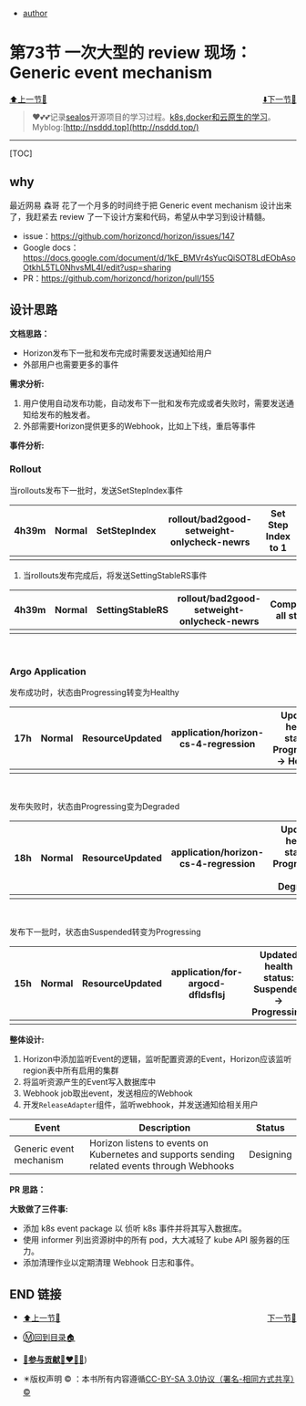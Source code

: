 + [author](http://nsddd.top)

# 第73节 一次大型的 review 现场：Generic event mechanism

<div><a href = '72.md' style='float:left'>⬆️上一节🔗  </a><a href = '74.md' style='float: right'>  ⬇️下一节🔗</a></div>
<br>

> ❤️💕💕记录[sealos](https://github.com/cubxxw/sealos)开源项目的学习过程。[k8s,docker和云原生的学习](https://github.com/cubxxw/sealos)。Myblog:[http://nsddd.top](http://nsddd.top/)

---
[TOC]

## why

最近网易 森哥 花了一个月多的时间终于把 Generic event mechanism 设计出来了，我赶紧去 review 了一下设计方案和代码，希望从中学习到设计精髓。

+ issue：https://github.com/horizoncd/horizon/issues/147
+ Google docs：https://docs.google.com/document/d/1kE_BMVr4sYucQiSOT8LdEObAsoOtkhL5TL0NhvsML4I/edit?usp=sharing
+ PR：https://github.com/horizoncd/horizon/pull/155



## 设计思路

**文档思路：**

+ Horizon发布下一批和发布完成时需要发送通知给用户
+ 外部用户也需要更多的事件



**需求分析:**

1. 用户使用自动发布功能，自动发布下一批和发布完成或者失败时，需要发送通知给发布的触发者。
2. 外部需要Horizon提供更多的Webhook，比如上下线，重启等事件



**事件分析:**

### Rollout

当rollouts发布下一批时，发送SetStepIndex事件

| 4h39m | Normal | SetStepIndex | rollout/bad2good-setweight-onlycheck-newrs | Set Step Index to 1 |
| ----- | ------ | ------------ | ------------------------------------------ | ------------------- |
|       |        |              |                                            |                     |

1. 当rollouts发布完成后，将发送SettingStableRS事件

| 4h39m | Normal | SettingStableRS | rollout/bad2good-setweight-onlycheck-newrs | Completed all steps |
| ----- | ------ | --------------- | ------------------------------------------ | ------------------- |
|       |        |                 |                                            |                     |

​                    

### Argo Application

发布成功时，状态由Progressing转变为Healthy

| 17h  | Normal | ResourceUpdated | application/horizon-cs-4-regression | Updated health status: Progressing -> Healthy |
| ---- | ------ | --------------- | ----------------------------------- | --------------------------------------------- |
|      |        |                 |                                     |                                               |

​      

发布失败时，状态由Progressing变为Degraded

| 18h  | Normal | ResourceUpdated | application/horizon-cs-4-regression | Updated health status: Progressing -> Degraded |
| ---- | ------ | --------------- | ----------------------------------- | ---------------------------------------------- |
|      |        |                 |                                     |                                                |

​     

发布下一批时，状态由Suspended转变为Progressing

| 15h  | Normal | ResourceUpdated | application/for-argocd-dfldsflsj | Updated health status: Suspended -> Progressing |
| ---- | ------ | --------------- | -------------------------------- | ----------------------------------------------- |
|      |        |                 |                                  |                                                 |



**整体设计:**

1. Horizon中添加监听Event的逻辑，监听配置资源的Event，Horizon应该监听region表中所有启用的集群
2. 将监听资源产生的Event写入数据库中
3. Webhook job取出event，发送相应的Webhook
4. 开发`ReleaseAdapter`组件，监听webhook，并发送通知给相关用户

| Event                   | Description                                                  | Status    |
| ----------------------- | ------------------------------------------------------------ | --------- |
| Generic event mechanism | Horizon listens to events on Kubernetes and supports sending related events through Webhooks | Designing |



**PR 思路：**

**大致做了三件事:**

+ 添加 k8s  event package 以 侦听 k8s 事件并将其写入数据库。
+ 使用 informer 列出资源树中的所有 pod，大大减轻了 kube API 服务器的压力。
+ 添加清理作业以定期清理 Webhook 日志和事件。



## END 链接
<ul><li><div><a href = '72.md' style='float:left'>⬆️上一节🔗  </a><a href = '74.md' style='float: right'>  ️下一节🔗</a></div></li></ul>

+ [Ⓜ️回到目录🏠](../README.md)

+ [**🫵参与贡献💞❤️‍🔥💖**](https://nsddd.top/archives/contributors))

+ ✴️版权声明 &copy; ：本书所有内容遵循[CC-BY-SA 3.0协议（署名-相同方式共享）&copy;](http://zh.wikipedia.org/wiki/Wikipedia:CC-by-sa-3.0协议文本) 
